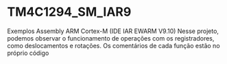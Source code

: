 # TM4C1294_SM_IAR9
Exemplos Assembly ARM Cortex-M (IDE IAR EWARM V9.10)
Nesse projeto, podemos observar o funcionamento de operações com os registradores, como deslocamentos e rotações.
Os comentários de cada função estão no próprio código
